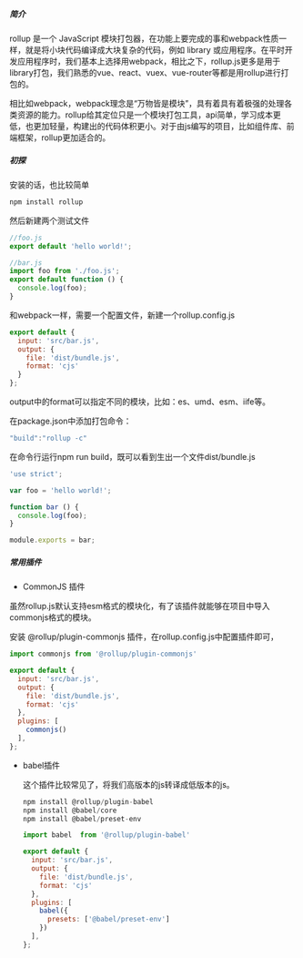 ##### 简介

rollup 是一个 JavaScript 模块打包器，在功能上要完成的事和webpack性质一样，就是将小块代码编译成大块复杂的代码，例如 library 或应用程序。在平时开发应用程序时，我们基本上选择用webpack，相比之下，rollup.js更多是用于library打包，我们熟悉的vue、react、vuex、vue-router等都是用rollup进行打包的。

相比如webpack，webpack理念是“万物皆是模块”，具有着具有着极强的处理各类资源的能力。rollup给其定位只是一个模块打包工具，api简单，学习成本更低，也更加轻量，构建出的代码体积更小。对于由js编写的项目，比如组件库、前端框架，rollup更加适合的。

##### 初探

安装的话，也比较简单

```javascript
npm install rollup 
```

然后新建两个测试文件

```javascript
//foo.js
export default 'hello world!';

//bar.js
import foo from './foo.js';
export default function () {
  console.log(foo);
}
```

和webpack一样，需要一个配置文件，新建一个rollup.config.js

```javascript
export default {
  input: 'src/bar.js',
  output: {
    file: 'dist/bundle.js',
    format: 'cjs'
  }
};
```

output中的format可以指定不同的模块，比如：es、umd、esm、iife等。

在package.json中添加打包命令：

```javascript
"build":"rollup -c"
```

在命令行运行npm run build，既可以看到生出一个文件dist/bundle.js

```javascript
'use strict';

var foo = 'hello world!';

function bar () {
  console.log(foo);
}

module.exports = bar;
```

##### 常用插件

-  CommonJS 插件

  虽然rollup.js默认支持esm格式的模块化，有了该插件就能够在项目中导入commonjs格式的模块。

  安装 @rollup/plugin-commonjs 插件，在rollup.config.js中配置插件即可，

  ```javascript
  import commonjs from '@rollup/plugin-commonjs'
  
  export default {
    input: 'src/bar.js',
    output: {
      file: 'dist/bundle.js',
      format: 'cjs'
    },
    plugins: [
      commonjs()
    ],
  };
  ```

  

- babel插件

  这个插件比较常见了，将我们高版本的js转译成低版本的js。

  ```javascript
  npm install @rollup/plugin-babel
  npm install @babel/core
  npm install @babel/preset-env
  ```

  ```javascript
  import babel  from '@rollup/plugin-babel'
  
  export default {
    input: 'src/bar.js',
    output: {
      file: 'dist/bundle.js',
      format: 'cjs'
    },
    plugins: [
      babel({
        presets: ['@babel/preset-env']
      })
    ],
  };
  ```